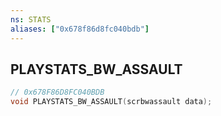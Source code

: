 ```yaml
---
ns: STATS
aliases: ["0x678f86d8fc040bdb"]
---
```

## PLAYSTATS_BW_ASSAULT

```c
// 0x678F86D8FC040BDB
void PLAYSTATS_BW_ASSAULT(scrbwassault data);
```
